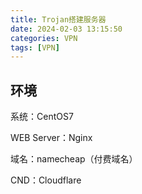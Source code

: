 ```yaml
---
title: Trojan搭建服务器
date: 2024-02-03 13:15:50
categories: VPN
tags: [VPN]
---
```


## 环境

系统：CentOS7

WEB Server：Nginx

域名：namecheap（付费域名）

CND：Cloudflare


